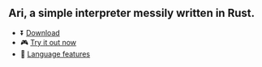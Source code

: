 
## Ari, a simple interpreter messily written in Rust.

* ⏬ [Download](https://fongyoong.github.io/setup/download)
* 🎮 [Try it out now](https://fongyoong.github.io/setup/try)
* 📖 [Language features](https://fongyoong.github.io/features/overview)